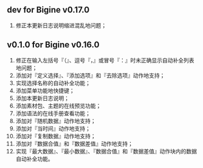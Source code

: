 dev for Bigine v0.17.0
---

1. 修正本更新日志说明缩进混乱地问题；

v0.1.0 for Bigine v0.16.0
---

 1. 修正在输入左括号『（』、逗号『，』或冒号『：』时未正确显示自动补全列表地问题；
 2. 添加对『定义选择』、『添加选项』和『去除选项』动作地支持；
 3. 实现选择名称的自动补全功能；
 4. 添加菜单功能地快捷键；
 5. 添加本更新日志说明；
 6. 添加素材包、主题的在线预览功能；
 7. 添加语法的在线手册查看功能；
 8. 添加对『随机数据』动作地支持；
 9. 添加对『当时间』动作地支持；
10. 添加对『复制数据』动作地支持；
11. 添加对『数据合值』和『数据差值』动作地支持；
12. 实现『最大数据』、『最小数据』、『数据合值』和『数据差值』动作块内的数据自动补全功能。
